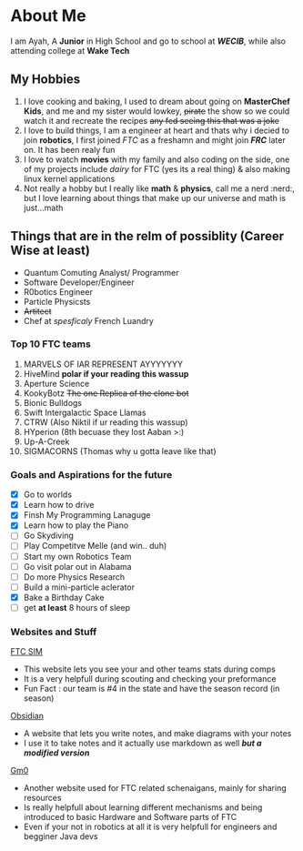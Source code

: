 # About Me
I am Ayah, A **Junior** in High School and go to school at _**WECIB**_, while also attending college at **Wake Tech**
## My Hobbies
1. I love cooking and baking, I used to dream about going on **MasterChef Kids**, and me and my sister would lowkey, ~~pirate~~ the show so we could watch it and recreate the recipes ~~any fed seeing this that was a joke~~
2. I love to build things, I am a engineer at heart and thats why i decied to join **robotics**, I first joined _FTC_ as a freshamn and might join **_FRC_** later on. It has been realy fun
3. I love to watch **movies** with my family and also coding on the side, one of my projects include *dairy* for FTC (yes its a real thing) & also making linux kernel applications 
4. Not really a hobby but I really like **math** & **physics**, call me a nerd :nerd:, but I love learning about things that make up our universe and math is just...math
## Things that are in the relm of possiblity (Career Wise at least)
- Quantum Comuting Analyst/ Programmer
- Software Developer/Engineer
- R0botics Engineer
- Particle Physicsts
- ~~Artitect~~
- Chef at _spesficaly_ French Luandry 
### Top 10 FTC teams
1. MARVELS OF IAR REPRESENT AYYYYYYY
2. HiveMind **polar if your reading this wassup**
3. Aperture Science 
4. KookyBotz ~~The one Replica of the clone bot~~
5. Bionic Bulldogs
6. Swift Intergalactic Space Llamas
7. CTRW (Also Niktil if ur reading this wassup)
8. HYperion (8th becuase they lost Aaban >:)
9. Up-A-Creek
10. SIGMACORNS (Thomas why u gotta leave like that)
### Goals and Aspirations for the future

- [x] Go to worlds
- [x] Learn how to drive
- [x] Finsh My Programming Lanaguge
- [x] Learn how to play the Piano
- [ ] Go Skydiving
- [ ] Play Competitve Melle (and win.. duh)
- [ ] Start my own Robotics Team
- [ ] Go visit polar out in Alabama
- [ ] Do more Physics Research
- [ ] Build a mini-particle aclerator
- [x] Bake a Birthday Cake
- [ ] get **at least** 8 hours of sleep
### Websites and Stuff
[FTC SIM](https://ftcscout.org/records)

- This website lets you see your and other teams stats during comps
- It is a very helpfull during scouting and checking your preformance
- Fun Fact : our team is #4 in the state and have the season record (in season) 

[Obsidian](https://obsidian.md/)

- A website that lets you write notes, and make diagrams with your notes
- I use it to take notes and it actually use markdown as well ***but a modified version***

[Gm0](https://gm0.org/en/latest/#)

- Another website used for FTC related schenaigans, mainly for sharing resources
- Is really helpfull about learning different mechanisms and being introduced to basic Hardware and Software parts of FTC
- Even if your not in robotics at all it is very helpfull for engineers and begginer Java devs
